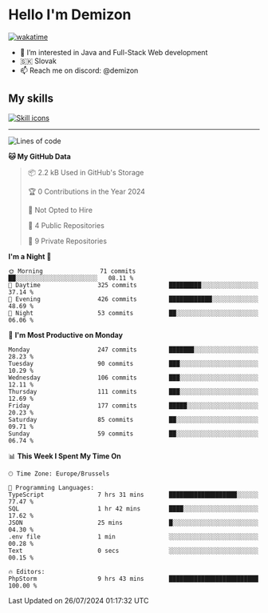 # Hello I'm Demizon
[![wakatime](https://wakatime.com/badge/user/6ad1949f-d6d7-44f9-9eee-c35e54cc499b.svg)](https://wakatime.com/@6ad1949f-d6d7-44f9-9eee-c35e54cc499b)
- 👀 I’m interested in Java and Full-Stack Web development
- 🇸🇰 Slovak
- 📫 Reach me on discord: @demizon

## My skills
[![Skill icons](https://skillicons.dev/icons?i=java,js,ts,html,css,react,nextjs,tailwind,supabase,py,git,docker,linux,mysql,postgres,mongo&theme=dark)](https://github.com/Demizon3433)

---

<!--START_SECTION:waka-->
![Lines of code](https://img.shields.io/badge/From%20Hello%20World%20I%27ve%20Written-258.6%20thousand%20lines%20of%20code-blue)

**🐱 My GitHub Data** 

> 📦 2.2 kB Used in GitHub's Storage 
 > 
> 🏆 0 Contributions in the Year 2024
 > 
> 🚫 Not Opted to Hire
 > 
> 📜 4 Public Repositories 
 > 
> 🔑 9 Private Repositories 
 > 
**I'm a Night 🦉** 

```text
🌞 Morning                71 commits          ██░░░░░░░░░░░░░░░░░░░░░░░   08.11 % 
🌆 Daytime                325 commits         █████████░░░░░░░░░░░░░░░░   37.14 % 
🌃 Evening                426 commits         ████████████░░░░░░░░░░░░░   48.69 % 
🌙 Night                  53 commits          ██░░░░░░░░░░░░░░░░░░░░░░░   06.06 % 
```
📅 **I'm Most Productive on Monday** 

```text
Monday                   247 commits         ███████░░░░░░░░░░░░░░░░░░   28.23 % 
Tuesday                  90 commits          ███░░░░░░░░░░░░░░░░░░░░░░   10.29 % 
Wednesday                106 commits         ███░░░░░░░░░░░░░░░░░░░░░░   12.11 % 
Thursday                 111 commits         ███░░░░░░░░░░░░░░░░░░░░░░   12.69 % 
Friday                   177 commits         █████░░░░░░░░░░░░░░░░░░░░   20.23 % 
Saturday                 85 commits          ██░░░░░░░░░░░░░░░░░░░░░░░   09.71 % 
Sunday                   59 commits          ██░░░░░░░░░░░░░░░░░░░░░░░   06.74 % 
```


📊 **This Week I Spent My Time On** 

```text
🕑︎ Time Zone: Europe/Brussels

💬 Programming Languages: 
TypeScript               7 hrs 31 mins       ███████████████████░░░░░░   77.47 % 
SQL                      1 hr 42 mins        ████░░░░░░░░░░░░░░░░░░░░░   17.62 % 
JSON                     25 mins             █░░░░░░░░░░░░░░░░░░░░░░░░   04.30 % 
.env file                1 min               ░░░░░░░░░░░░░░░░░░░░░░░░░   00.28 % 
Text                     0 secs              ░░░░░░░░░░░░░░░░░░░░░░░░░   00.15 % 

🔥 Editors: 
PhpStorm                 9 hrs 43 mins       █████████████████████████   100.00 % 
```


 Last Updated on 26/07/2024 01:17:32 UTC
<!--END_SECTION:waka-->
